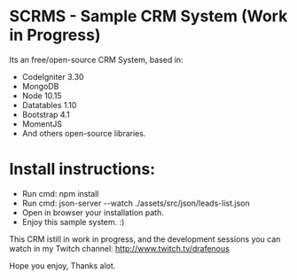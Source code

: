 # SCRMS - Sample CRM System (Work in Progress)

Its an free/open-source CRM System, based in:
- CodeIgniter 3.30
- MongoDB
- Node 10.15
- Datatables 1.10
- Bootstrap 4.1
- MomentJS
- And others open-source libraries.

# Install instructions:
* Run cmd: npm install
* Run cmd: json-server --watch ./assets/src/json/leads-list.json
* Open in browser your installation path.
* Enjoy this sample system. :)

This CRM istill in work in progress, and the development sessions you can watch in my Twitch channel:
http://www.twitch.tv/drafenous

Hope you enjoy,
Thanks alot.
